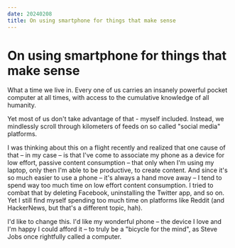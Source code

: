 ```yaml
---
date: 20240208
title: On using smartphone for things that make sense
---
```


# On using smartphone for things that make sense

What a time we live in. Every one of us carries an insanely powerful pocket
computer at all times, with access to the cumulative knowledge of all humanity.

Yet most of us don't take advantage of that - myself included. Instead, we
mindlessly scroll through kilometers of feeds on so called "social media"
platforms.

I was thinking about this on a flight recently and realized that one cause of
that – in my case – is that I've come to associate my phone as a device for low
effort, passive content consumption – that only when I'm using my laptop, only
then I'm able to be productive, to create content. And since it's so much easier
to use a phone – it's always a hand move away – I tend to spend way too much
time on low effort content consumption. I tried to combat that by deleting
Facebook, uninstalling the Twitter app, and so on. Yet I still find myself
spending too much time on platforms like Reddit (and HackerNews, but that's a
different topic, hah).

I'd like to change this. I'd like my wonderful phone – the device I love and I'm
happy I could afford it – to truly be a "bicycle for the mind", as Steve Jobs
once rightfully called a computer.
